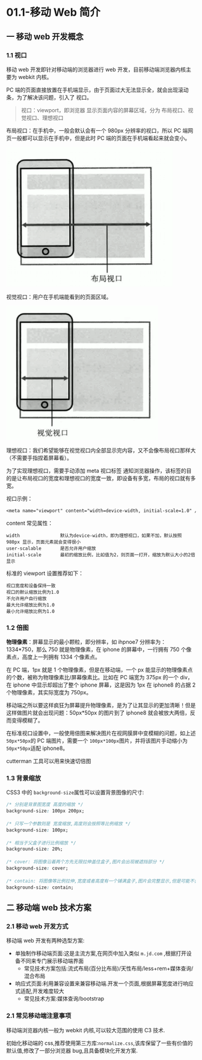 # 01.1-移动 Web 简介

## 一 移动 web 开发概念

### 1.1 视口

移动 web 开发即针对移动端的浏览器进行 web 开发，目前移动端浏览器内核主要为 webkit 内核。

PC 端的页面直接放置在手机端显示，由于页面过大无法显示全，就会出现滚动条，为了解决该问题，引入了 视口。

> 视口：viewport，即浏览器 显示页面内容的屏幕区域，分为 布局视口、视觉视口、理想视口

布局视口：在手机中，一般会默认会有一个 980px 分辨率的视口，所以 PC 端网页一般都可以显示在手机中，但是此时 PC 端的页面在手机端看起来就会变小。

![](../../images/CSS/phone-01.png)

视觉视口：用户在手机端能看到的页面区域。

![](../../images/CSS/phone-02.png)

理想视口：我们希望能够在视觉视口内全部显示完内容，又不会像布局视口那样大（不需要手指捏着屏幕看）。

为了实现理想视口，需要手动添加 meta 视口标签 通知浏览器操作，该标签的目的是让布局视口的宽度和理想视口的宽度一致，即设备有多宽，布局的视口就有多宽。

视口示例：

```txt
<meta name="viewport" content="width=device-width, initial-scale=1.0" />
```

content 常见属性：

```
width               默认为device-width，即为理想视口，如果不加，默认按照 980px 显示，页面元素就会变得很小
user-scalable       是否允许用户缩放
initial-scale       最初的缩放比例，比如值为2，则页面一打开，缩放为默认大小的2倍显示
```

标准的 viewport 设置推荐如下：

```
视口宽度和设备保持一致
视口的默认缩放比例为1.0
不允许用户自行缩放
最大允许缩放比例为1.0
最小允许缩放比例为1.0
```

### 1.2 倍图

**物理像素**：屏幕显示的最小颗粒，即分辨率，如 ihpnoe7 分辨率为： 1334\*750，那么 750 就是物理像素，在 iphone 的屏幕中，一行拥有 750 个像素点，高度上一列拥有 1334 个像素点。

在 PC 端，1px 就是 1 个物理像素，但是在移动端，一个 px 能显示的物理像素点的个数，被称为物理像素比/屏幕像素比。比如在 PC 端宽为 375px 的一个 div，在 iphone 中显示却超出了整个 iphone 屏幕，这是因为 1px 在 iphone8 的占据 2 个物理像素，其实际宽度为 750px。

移动端之所以要这样疯狂为屏幕提升物理像素，是为了让其显示的更加清晰！但是这样做图片就会出现问题：50px\*50px 的图片到了 iphone8 就会被放大两倍，反而变得模糊了。

在标准视口设置中，一般使用倍图来解决图片在视网膜屏中变模糊的问题，如上述`50px*50px`的 PC 端图片，需要一个 `100px*100px`图片，并将该图片手动缩小为`50px*50px`适配 iphone8。

cutterman 工具可以用来快速切倍图

### 1.3 背景缩放

CSS3 中的 `background-size`属性可以设置背景图像的尺寸:

```css
/* 分别是背景图宽度 高度的缩放 */
background-size: 100px 200px;

/* 只写一个参数则是 宽度缩放,高度则会按照等比例缩放 */
background-size: 100px;

/* 相当于父盒子进行比例缩放 */
background-size: 20%;

/* cover: 将图像沿着两个方先无限拉伸盖住盒子,图片会出现被遮挡部分 */
background-size: cover;

/* contain: 将图像等比例拉伸,宽度或者高度有一个铺满盒子,图片会完整显示,但是可能不会完全覆盖为背景 */
background-size: contain;
```

## 二 移动端 web 技术方案

### 2.1 移动 web 开发方式

移动端 web 开发有两种选型方案:

- 单独制作移动端页面:这是主流方案,在网页中加入类似 `m.jd.com` ,根据打开设备不同来专门展示移动端界面
  - 常见技术方案包括:流式布局(百分比布局)/天性布局/less+rem+媒体查询/混合布局
- 响应式页面:利用兼容设置来兼容移动端.开发一个页面,根据屏幕宽度进行响应式适配,开发难度较大
  - 常见技术方案:媒体查询/bootstrap

### 2.1 常见移动端注意事项

移动端浏览器内核一般为 webkit 内核,可以较大范围的使用 C3 技术.

初始化移动端的 css,推荐使用第三方库:`normalize.css`,该库保留了一些有价值的默认值,修改了一部分浏览器 bug,且具备模块化开发方案.
